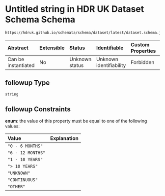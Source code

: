 # Untitled string in HDR UK Dataset Schema Schema

```txt
https://hdruk.github.io/schemata/schema/dataset/latest/dataset.schema.json#/definitions/followup
```



| Abstract            | Extensible | Status         | Identifiable            | Custom Properties | Additional Properties | Access Restrictions | Defined In                                                                                        |
| :------------------ | :--------- | :------------- | :---------------------- | :---------------- | :-------------------- | :------------------ | :------------------------------------------------------------------------------------------------ |
| Can be instantiated | No         | Unknown status | Unknown identifiability | Forbidden         | Allowed               | none                | [dataset.schema.json*](../../../schema/dataset/latest/dataset.schema.json "open original schema") |

## followup Type

`string`

## followup Constraints

**enum**: the value of this property must be equal to one of the following values:

| Value             | Explanation |
| :---------------- | :---------- |
| `"0 - 6 MONTHS"`  |             |
| `"6 - 12 MONTHS"` |             |
| `"1 - 10 YEARS"`  |             |
| `"> 10 YEARS"`    |             |
| `"UNKNOWN"`       |             |
| `"CONTINUOUS"`    |             |
| `"OTHER"`         |             |
